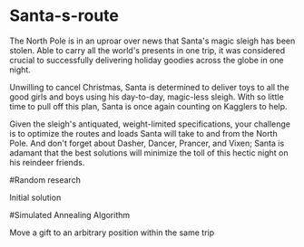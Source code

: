 # Santa-s-route

The North Pole is in an uproar over news that Santa's magic sleigh has been stolen. Able to carry all the world's presents in one trip, it was considered crucial to successfully delivering holiday goodies across the globe in one night.

Unwilling to cancel Christmas, Santa is determined to deliver toys to all the good girls and boys using his day-to-day, magic-less sleigh. With so little time to pull off this plan, Santa is once again counting on Kagglers to help.

Given the sleigh's antiquated, weight-limited specifications, your challenge is to optimize the routes and loads Santa will take to and from the North Pole. And don't forget about Dasher, Dancer, Prancer, and Vixen; Santa is adamant that the best solutions will minimize the toll of this hectic night on his reindeer friends.

#Random research

Initial solution


#Simulated Annealing Algorithm

Move a gift to an arbitrary position within the same trip
